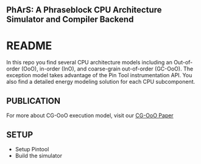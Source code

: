 ## PhArS: A Phraseblock CPU Architecture Simulator and Compiler Backend

# README #

In this repo you find several CPU architecture models including an Out-of-order (OoO), in-order (InO), and coarse-grain out-of-order (GC-OoO). The exception model takes advantage of the Pin Tool instrumentation API. You also find a detailed energy modeling solution for each CPU subcomponent.

## PUBLICATION ##
For more about CG-OoO execution model, visit our [CG-OoO Paper](https://dl.acm.org/doi/abs/10.1145/3151034)

## SETUP ##

* Setup Pintool
* Build the simulator
